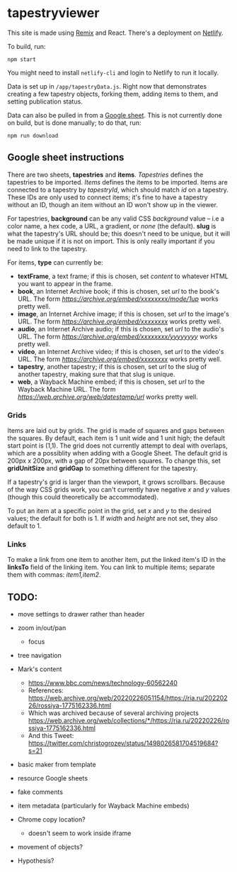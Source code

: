 # tapestryviewer

This site is made using [Remix](https://remix.run) and React. There's a deployment on [Netlify](https://tapestryviewer.netlify.app).

To build, run:

```
npm start
```

You might need to install `netlify-cli` and login to Netlify to run it locally.

Data is set up in `/app/tapestryData.js`. Right now that demonstrates creating a few tapestry objects, forking them, adding items to them, and setting publication status. 

Data can also be pulled in from a [Google sheet](https://docs.google.com/spreadsheets/d/1EfdUXGmHdiJ5gcqZn4LdBJuXB0L6QZvKe3Vd7RP33SM/edit?usp=sharing). This is not currently done on build, but is done manually; to do that, run:

```
npm run download
```

## Google sheet instructions

There are two sheets, **tapestries** and **items**. *Tapestries* defines the tapestries to be imported. *Items* defines the items to be imported. Items are connected to a tapestry by _tapestryId_, which should match _id_ on a tapestry. These IDs are only used to connect items; it's fine to have a tapestry without an ID, though an item without an ID won't show up in the viewer. 

For tapestries, **background** can be any valid CSS _background_ value – i.e a color name, a hex code, a URL, a gradient, or _none_ (the default). **slug** is what the tapestry's URL should be; this doesn't need to be unique, but it will be made unique if it is not on import. This is only really important if you need to link to the tapestry.

For items, **type** can currently be:

 - **textFrame**, a text frame; if this is chosen, set _content_ to whatever HTML you want to appear in the frame. 
 - **book**, an Internet Archive book; if this is chosen, set _url_ to the book's URL. The form _https://archive.org/embed/xxxxxxxx/mode/1up_ works pretty well.
 - **image**, an Internet Archive image; if this is chosen, set _url_ to the image's URL. The form _https://archive.org/embed/xxxxxxxx_ works pretty well.
 - **audio**, an Internet Archive audio; if this is chosen, set _url_ to the audio's URL. The form _https://archive.org/embed/xxxxxxxx/yyyyyyyy_ works pretty well.
 - **video**, an Internet Archive video; if this is chosen, set _url_ to the video's URL. The form _https://archive.org/embed/xxxxxxxx_ works pretty well.
 - **tapestry**, another tapestry; if this is chosen, set _url_ to the slug of another tapestry, making sure that that slug is unique.
 - **web**, a Wayback Machine embed; if this is chosen, set _url_ to the Wayback Machine URL. The form _https://web.archive.org/web/datestamp/url_ works pretty well.

### Grids

Items are laid out by grids. The grid is made of squares and gaps between the squares. By default, each item is 1 unit wide and 1 unit high; the default start point is (1,1). The grid does not currently attempt to deal with overlaps, which are a possiblity when adding with a Google Sheet. The default grid is 200px x 200px, with a gap of 20px between squares. To change this, set **gridUnitSize** and **gridGap** to something different for the tapestry.

If a tapestry's grid is larger than the viewport, it grows scrollbars. Because of the way CSS grids work, you can't currently have negative _x_ and _y_ values (though this could theoretically be accommodated).

To put an item at a specific point in the grid, set _x_ and _y_ to the desired values; the default for both is 1. If _width_ and _height_ are not set, they also default to 1.

### Links

To make a link from one item to another item, put the linked item's ID in the **linksTo** field of the linking item. You can link to multiple items; separate them with commas: _item1,item2_.

## TODO:
- move settings to drawer rather than header
- zoom in/out/pan
  - focus
- tree navigation

- Mark's content
  - https://www.bbc.com/news/technology-60562240
  - References: https://web.archive.org/web/20220226051154/https://ria.ru/20220226/rossiya-1775162336.html
  - Which was archived because of several archiving projects https://web.archive.org/web/collections/*/https://ria.ru/20220226/rossiya-1775162336.html
  - And this Tweet: https://twitter.com/christogrozev/status/1498026581704519684?s=21
- basic maker from template
- resource Google sheets
- fake comments
- item metadata (particularly for Wayback Machine embeds)
- Chrome copy location?
  - doesn't seem to work inside iframe
- movement of objects?
- Hypothesis?